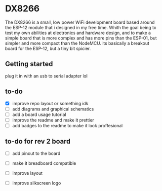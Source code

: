 # DX8266

The DX8266 is a small, low power WiFi development board based around the ESP-12 module that i designed in my free time. Whith the goal being to test my own abilities at electronics and hardware design, and to make a simple board that is more complex and has more pins than the ESP-01, but simpler and more compact than the NodeMCU.
its basically a breakout board for the ESP-12, but a tiny bit spicier.

## Getting started
plug it in with an usb to serial adapter lol 

## to-do

- [x] improve repo layout or something idk
- [ ] add diagrams and graphical schematics
- [ ] add a board usage tutorial
- [ ] improve the readme and make it prettier
- [ ] add badges to the readme to make it look proffesional
      
## to-do for rev 2 board

- [ ] add pinout to the board
- [ ] make it breadboard compatible
- [ ] improve layout
- [ ] improve silkscreen logo

